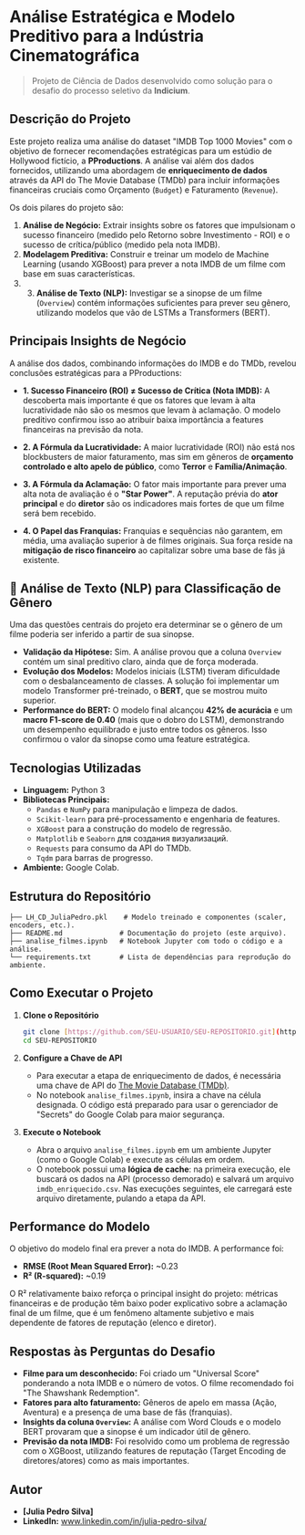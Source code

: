 # Análise Estratégica e Modelo Preditivo para a Indústria Cinematográfica

> Projeto de Ciência de Dados desenvolvido como solução para o desafio do processo seletivo da **Indicium**.

## Descrição do Projeto

Este projeto realiza uma análise do dataset "IMDB Top 1000 Movies" com o objetivo de fornecer recomendações estratégicas para um estúdio de Hollywood fictício, a **PProductions**. A análise vai além dos dados fornecidos, utilizando uma abordagem de **enriquecimento de dados** através da API do The Movie Database (TMDb) para incluir informações financeiras cruciais como Orçamento (`Budget`) e Faturamento (`Revenue`).

Os dois pilares do projeto são:
1.  **Análise de Negócio:** Extrair insights sobre os fatores que impulsionam o sucesso financeiro (medido pelo Retorno sobre Investimento - ROI) e o sucesso de crítica/público (medido pela nota IMDB).
2.  **Modelagem Preditiva:** Construir e treinar um modelo de Machine Learning (usando XGBoost) para prever a nota IMDB de um filme com base em suas características.
3.  3.  **Análise de Texto (NLP):** Investigar se a sinopse de um filme (`Overview`) contém informações suficientes para prever seu gênero, utilizando modelos que vão de LSTMs a Transformers (BERT).

## Principais Insights de Negócio

A análise dos dados, combinando informações do IMDB e do TMDb, revelou conclusões estratégicas para a PProductions:

* **1. Sucesso Financeiro (ROI) ≠ Sucesso de Crítica (Nota IMDB):** A descoberta mais importante é que os fatores que levam à alta lucratividade não são os mesmos que levam à aclamação. O modelo preditivo confirmou isso ao atribuir baixa importância a features financeiras na previsão da nota.

* **2. A Fórmula da Lucratividade:** A maior lucratividade (ROI) não está nos blockbusters de maior faturamento, mas sim em gêneros de **orçamento controlado e alto apelo de público**, como **Terror** e **Família/Animação**.

* **3. A Fórmula da Aclamação:** O fator mais importante para prever uma alta nota de avaliação é o **"Star Power"**. A reputação prévia do **ator principal** e do **diretor** são os indicadores mais fortes de que um filme será bem recebido.

* **4. O Papel das Franquias:** Franquias e sequências não garantem, em média, uma avaliação superior à de filmes originais. Sua força reside na **mitigação de risco financeiro** ao capitalizar sobre uma base de fãs já existente.
 ## 🔬 Análise de Texto (NLP) para Classificação de Gênero

Uma das questões centrais do projeto era determinar se o gênero de um filme poderia ser inferido a partir de sua sinopse.

* **Validação da Hipótese:** Sim. A análise provou que a coluna `Overview` contém um sinal preditivo claro, ainda que de força moderada.
* **Evolução dos Modelos:** Modelos iniciais (LSTM) tiveram dificuldade com o desbalanceamento de classes. A solução foi implementar um modelo Transformer pré-treinado, o **BERT**, que se mostrou muito superior.
* **Performance do BERT:** O modelo final alcançou **42% de acurácia** e um **macro F1-score de 0.40** (mais que o dobro do LSTM), demonstrando um desempenho equilibrado e justo entre todos os gêneros. Isso confirmou o valor da sinopse como uma feature estratégica.

## Tecnologias Utilizadas

* **Linguagem:** Python 3
* **Bibliotecas Principais:**
    * `Pandas` e `NumPy` para manipulação e limpeza de dados.
    * `Scikit-learn` para pré-processamento e engenharia de features.
    * `XGBoost` para a construção do modelo de regressão.
    * `Matplotlib` e `Seaborn` для создания визуализаций.
    * `Requests` para consumo da API do TMDb.
    * `Tqdm` para barras de progresso.
* **Ambiente:** Google Colab.

## Estrutura do Repositório

```
├── LH_CD_JuliaPedro.pkl    # Modelo treinado e componentes (scaler, encoders, etc.).
├── README.md              # Documentação do projeto (este arquivo).
├── analise_filmes.ipynb   # Notebook Jupyter com todo o código e a análise.
└── requirements.txt       # Lista de dependências para reprodução do ambiente.
```

## Como Executar o Projeto

1.  **Clone o Repositório**
    ```bash
    git clone [https://github.com/SEU-USUARIO/SEU-REPOSITORIO.git](https://github.com/SEU-USUARIO/SEU-REPOSITORIO.git)
    cd SEU-REPOSITORIO
    ```

2.  **Configure a Chave de API**
    * Para executar a etapa de enriquecimento de dados, é necessária uma chave de API do [The Movie Database (TMDb)](https://www.themoviedb.org/settings/api).
    * No notebook `analise_filmes.ipynb`, insira a chave na célula designada. O código está preparado para usar o gerenciador de "Secrets" do Google Colab para maior segurança.

3.  **Execute o Notebook**
    * Abra o arquivo `analise_filmes.ipynb` em um ambiente Jupyter (como o Google Colab) e execute as células em ordem.
    * O notebook possui uma **lógica de cache**: na primeira execução, ele buscará os dados na API (processo demorado) e salvará um arquivo `imdb_enriquecido.csv`. Nas execuções seguintes, ele carregará este arquivo diretamente, pulando a etapa da API.

## Performance do Modelo

O objetivo do modelo final era prever a nota do IMDB. A performance foi:
* **RMSE (Root Mean Squared Error):** ~0.23
* **R² (R-squared):** ~0.19

O R² relativamente baixo reforça o principal insight do projeto: métricas financeiras e de produção têm baixo poder explicativo sobre a aclamação final de um filme, que é um fenômeno altamente subjetivo e mais dependente de fatores de reputação (elenco e diretor).

## Respostas às Perguntas do Desafio

- **Filme para um desconhecido:** Foi criado um "Universal Score" ponderando a nota IMDB e o número de votos. O filme recomendado foi "The Shawshank Redemption".
- **Fatores para alto faturamento:** Gêneros de apelo em massa (Ação, Aventura) e a presença de uma base de fãs (franquias).
- **Insights da coluna `Overview`:** A análise com Word Clouds e o modelo BERT provaram que a sinopse é um indicador útil de gênero.
- **Previsão da nota IMDB:** Foi resolvido como um problema de regressão com o XGBoost, utilizando features de reputação (Target Encoding de diretores/atores) como as mais importantes.

## Autor
* **[Julia Pedro Silva]**
* **LinkedIn:** www.linkedin.com/in/julia-pedro-silva/

